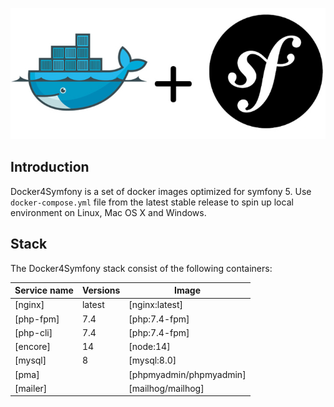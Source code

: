<p align="center">
  <img src="docker-mac-symfony.jpg" alt="Docker symfony"/>
</p>

## Introduction

Docker4Symfony is a set of docker images optimized for symfony 5. Use `docker-compose.yml` file from the latest stable release to spin up local environment on Linux, Mac OS X and Windows.

## Stack

The Docker4Symfony stack consist of the following containers:

| Service name           | Versions                | Image                              |
| --------------------   | ------------------      | ---------------------------------- |
| [nginx]                | latest                  | [nginx:latest]                            |
| [php-fpm]              | 7.4                     | [php:7.4-fpm]                      |
| [php-cli]              | 7.4                     | [php:7.4-fpm]                      |
| [encore]               | 14                      | [node:14]                          |
| [mysql]                | 8                       | [mysql:8.0]                        |
| [pma]                  |                         | [phpmyadmin/phpmyadmin]            |
| [mailer]               |                         | [mailhog/mailhog]                  |
